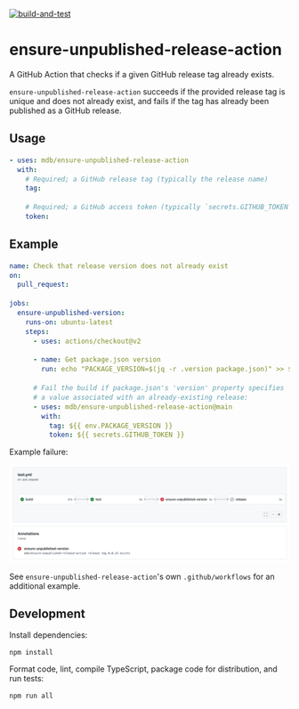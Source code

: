 [![build-and-test](https://github.com/mdb/ensure-unpublished-release-action/actions/workflows/test.yml/badge.svg)](https://github.com/mdb/ensure-unpublished-release-action/actions/workflows/test.yml)

# ensure-unpublished-release-action

A GitHub Action that checks if a given GitHub release tag already exists.

`ensure-unpublished-release-action` succeeds if the provided release tag
is unique and does not already exist, and fails if the tag has already
been published as a GitHub release.

## Usage

```yaml
- uses: mdb/ensure-unpublished-release-action
  with:
    # Required; a GitHub release tag (typically the release name)
    tag:

    # Required; a GitHub access token (typically `secrets.GITHUB_TOKEN`)
    token:
```

## Example

```yaml
name: Check that release version does not already exist
on:
  pull_request:

jobs:
  ensure-unpublished-version:
    runs-on: ubuntu-latest
    steps:
      - uses: actions/checkout@v2

      - name: Get package.json version
        run: echo "PACKAGE_VERSION=$(jq -r .version package.json)" >> $GITHUB_ENV

      # Fail the build if package.json's 'version' property specifies
      # a value associated with an already-existing release:
      - uses: mdb/ensure-unpublished-release-action@main
        with:
          tag: ${{ env.PACKAGE_VERSION }}
          token: ${{ secrets.GITHUB_TOKEN }}
```

Example failure:

![failure example](example_failure.png)

See `ensure-unpublished-release-action`'s own `.github/workflows` for an additional example.

## Development

Install dependencies:

```
npm install
```

Format code, lint, compile TypeScript, package code for distribution, and run tests:

```
npm run all
```
